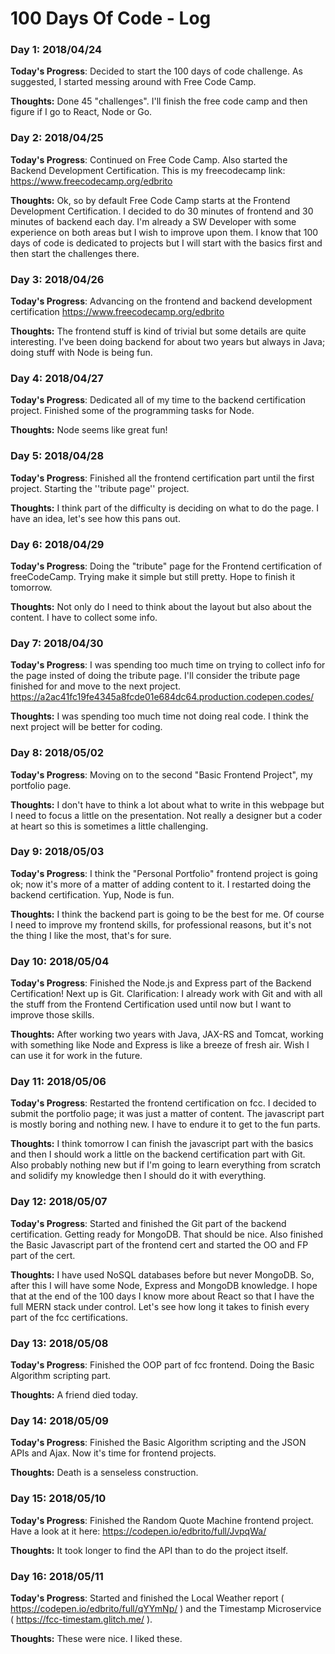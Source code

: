 # 100 Days Of Code - Log

### Day 1: 2018/04/24

**Today's Progress**: Decided to start the 100 days of code challenge. As suggested, I started messing around with Free Code Camp.

**Thoughts:** Done 45 "challenges". I'll finish the free code camp and then figure if I go to React, Node or Go.

### Day 2: 2018/04/25

**Today's Progress**: Continued on Free Code Camp. Also started the Backend Development Certification. This is my freecodecamp link: https://www.freecodecamp.org/edbrito

**Thoughts:** Ok, so by default Free Code Camp starts at the Frontend Development Certification. I decided to do 30 minutes of frontend and 30 minutes of backend each day. I'm already a SW Developer with some experience on both areas but I wish to improve upon them. I know that 100 days of code is dedicated to projects but I will start with the basics first and then start the challenges there.

### Day 3: 2018/04/26

**Today's Progress**: Advancing on the frontend and backend development certification
https://www.freecodecamp.org/edbrito

**Thoughts:** The frontend stuff is kind of trivial but some details are quite interesting. I've been doing backend for about two years but always in Java; doing stuff with Node is being fun.

### Day 4: 2018/04/27

**Today's Progress**: Dedicated all of my time to the backend certification project. Finished some of the programming tasks for Node.

**Thoughts:** Node seems like great fun!

### Day 5: 2018/04/28

**Today's Progress**: Finished all the frontend certification part until the first project. Starting the ''tribute page'' project.

**Thoughts:** I think part of the difficulty is deciding on what to do the page. I have an idea, let's see how this pans out.

### Day 6: 2018/04/29

**Today's Progress**: Doing the "tribute" page for the Frontend certification of freeCodeCamp. Trying make it simple but still pretty. Hope to finish it tomorrow.

**Thoughts:** Not only do I need to think about the layout but also about the content. I have to collect some info.

### Day 7: 2018/04/30

**Today's Progress**: I was spending too much time on trying to collect info for the page insted of doing the tribute page. I'll consider the tribute page finished for and move to the next project.
https://a2ac41fc19fe4345a8fcde01e684dc64.production.codepen.codes/

**Thoughts:** I was spending too much time not doing real code. I think the next project will be better for coding.

### Day 8: 2018/05/02

**Today's Progress**: Moving on to the second "Basic Frontend Project", my portfolio page.

**Thoughts:** I don't have to think a lot about what to write in this webpage but I need to focus a little on the presentation. Not really a designer but a coder at heart so this is sometimes a little challenging.

### Day 9: 2018/05/03

**Today's Progress**: I think the "Personal Portfolio" frontend project is going ok; now it's more of a matter of adding content to it. I restarted doing the backend certification. Yup, Node is fun.

**Thoughts:** I think the backend part is going to be the best for me. Of course I need to improve my frontend skills, for professional reasons, but it's not the thing I like the most, that's for sure.

### Day 10: 2018/05/04

**Today's Progress**: Finished the Node.js and Express part of the Backend Certification! Next up is Git. Clarification: I already work with Git and with all the stuff from the Frontend Certification used until now but I want to improve those skills.

**Thoughts:** After working two years with Java, JAX-RS and Tomcat, working with something like Node and Express is like a breeze of fresh air. Wish I can use it for work in the future.

### Day 11: 2018/05/06

**Today's Progress**: Restarted the frontend certification on fcc. I decided to submit the portfolio page; it was just a matter of content. The javascript part is mostly boring and nothing new. I have to endure it to get to the fun parts.

**Thoughts:** I think tomorrow I can finish the javascript part with the basics and then I should work a little on the backend certification part with Git. Also probably nothing new but if I'm going to learn everything from scratch and solidify my knowledge then I should do it with everything.

### Day 12: 2018/05/07

**Today's Progress**: Started and finished the Git part of the backend certification. Getting ready for MongoDB. That should be nice. Also finished the Basic Javascript part of the frontend cert and started the OO and FP part of the cert.

**Thoughts:** I have used NoSQL databases before but never MongoDB. So, after this I will have some Node, Express and MongoDB knowledge. I hope that at the end of the 100 days I know more about React so that I have the full MERN stack under control. Let's see how long it takes to finish every part of the fcc certifications.

### Day 13: 2018/05/08

**Today's Progress**: Finished the OOP part of fcc frontend. Doing the Basic Algorithm scripting part.

**Thoughts:** A friend died today.

### Day 14: 2018/05/09

**Today's Progress**: Finished the Basic Algorithm scripting and the JSON APIs and Ajax. Now it's time for frontend projects.

**Thoughts:** Death is a senseless construction.

### Day 15: 2018/05/10

 **Today's Progress**: Finished the Random Quote Machine frontend project. Have a look at it here:
https://codepen.io/edbrito/full/JvpqWa/

**Thoughts:** It took longer to find the API than to do the project itself.

### Day 16: 2018/05/11

 **Today's Progress**: Started and finished the Local Weather report ( https://codepen.io/edbrito/full/qYYmNp/ ) and the Timestamp Microservice ( https://fcc-timestam.glitch.me/ ).

**Thoughts:** These were nice. I liked these.
